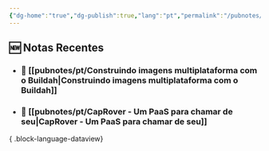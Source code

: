 ```yaml
---
{"dg-home":"true","dg-publish":true,"lang":"pt","permalink":"/pubnotes/pt/home/","tags":["gardenEntry"],"dgPassFrontmatter":true}
---
```



## 🆕 Notas Recentes

- ### 🔗 [[pubnotes/pt/Construindo imagens multiplataforma com o Buildah\|Construindo imagens multiplataforma com o Buildah]]
- ### 🔗 [[pubnotes/pt/CapRover - Um PaaS para chamar de seu\|CapRover - Um PaaS para chamar de seu]]

{ .block-language-dataview}


